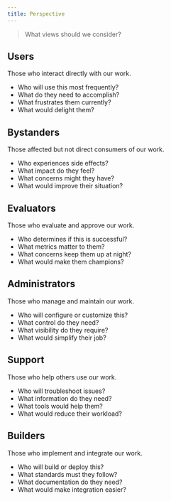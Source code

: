 ```yaml
---
title: Perspective
---
```


> What views should we consider?

## Users

Those who interact directly with our work.

* Who will use this most frequently?
* What do they need to accomplish?
* What frustrates them currently?
* What would delight them?

## Bystanders

Those affected but not direct consumers of our work.

* Who experiences side effects?
* What impact do they feel?
* What concerns might they have?
* What would improve their situation?

## Evaluators

Those who evaluate and approve our work.

* Who determines if this is successful?
* What metrics matter to them?
* What concerns keep them up at night?
* What would make them champions?

## Administrators

Those who manage and maintain our work.

* Who will configure or customize this?
* What control do they need?
* What visibility do they require?
* What would simplify their job?

## Support

Those who help others use our work.

* Who will troubleshoot issues?
* What information do they need?
* What tools would help them?
* What would reduce their workload?

## Builders

Those who implement and integrate our work.

* Who will build or deploy this?
* What standards must they follow?
* What documentation do they need?
* What would make integration easier?